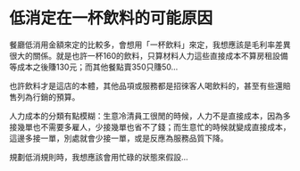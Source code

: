 # 低消定在一杯飲料的可能原因

餐廳低消用金額來定的比較多，會想用「一杯飲料」來定，我想應該是毛利率差異很大的關係。就是也許一杯160的飲料，只算材料人力這些直接成本不算房租設備等成本之後賺130元；而其他餐點賣350只賺50…

也許飲料才是這店的本體，其他品項或服務都是招徠客人喝飲料的，甚至有些還賠售列為行銷的預算。

人力成本的分類有點模糊：生意冷清員工很閒的時候，人力不是直接成本，因為多接幾單也不需要多雇人，少接幾單也省不了錢；而生意忙的時候就變成直接成本，這邊多接一單，別處就會少接一單，或是反應為服務品質下降。

規劃低消規則時，我想應該會用忙碌的狀態來假設…
